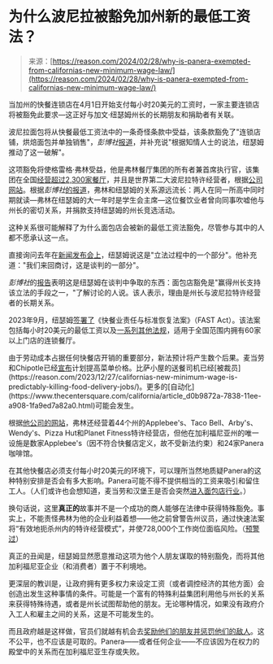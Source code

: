 <!--yml

category: 未分类

date: 2024-05-29 13:26:34

-->

# 为什么波尼拉被豁免加州新的最低工资法？

> 来源：[https://reason.com/2024/02/28/why-is-panera-exempted-from-californias-new-minimum-wage-law/](https://reason.com/2024/02/28/why-is-panera-exempted-from-californias-new-minimum-wage-law/)

当加州的快餐连锁店在4月1日开始支付每小时20美元的工资时，一家主要连锁店将被豁免此要求—这正好与加文·纽瑟姆州长的长期朋友和捐助者有关联。

波尼拉面包将从快餐最低工资法中的一条奇怪条款中受益，该条款豁免了"连锁店铺，烘焙面包并单独销售"，*彭博社*[报道](https://www.bloomberg.com/news/articles/2024-02-28/panera-bread-exempt-from-california-s-minimum-wage-increase-for-fast-food-worker)，并补充说"根据知情人士的说法，纽瑟姆推动了这一破解"。

这项豁免将使格雷格·弗林受益，他是弗林餐厅集团的所有者兼首席执行官，该集团在全国[经营超过2,300家餐厅](https://www.qsrmagazine.com/reports/inside-making-greg-flynns-franchising-empire/)，并且是世界第二大波尼拉特许经营者，根据[公司网站](https://flynn.com/panera/)。根据*彭博社*[的报道](https://www.bloomberg.com/news/articles/2024-02-28/panera-bread-exempt-from-california-s-minimum-wage-increase-for-fast-food-worker)，弗林和纽瑟姆的关系源远流长：两人在同一所高中同时期就读—弗林在纽瑟姆的大一年时是学生会主席—这位餐饮业者曾向同事吹嘘他与州长的密切关系，并捐款支持纽瑟姆的州长竞选活动。

这种关系很可能解释了为什么面包店会被新的最低工资法豁免，尽管参与其中的人都不愿承认这一点。

直接询问去年在[新闻发布会上](https://www.youtube.com/live/S8iibvfpdb4?si=Uusn4iIdPxZP7C8y&t=2313)，纽瑟姆说这是"立法过程中的一个部分"。他补充道："我们来回商讨，这是谈判的一部分"。

*彭博社*的[报告](https://www.bloomberg.com/news/articles/2024-02-28/panera-bread-exempt-from-california-s-minimum-wage-increase-for-fast-food-worker)表明这是纽瑟姆在谈判中争取的东西：面包店豁免是"赢得州长支持该立法的手段之一，"了解讨论的人说。该人表示，理由是州长与波尼拉特许经营者的长期关系。

2023年9月，纽瑟姆[签署了](https://apnews.com/article/california-minimum-wage-increase-fast-food-newsom-69c26b7f07f2647149c37677446cea30)《快餐业责任与标准恢复法案》（FAST Act）。该法案包括每小时20美元的最低工资以及[一系列其他法规](https://www.foxrothschild.com/publications/california-repeals-fast-act-approves-new-fast-food-industry-regulations)，适用于全国范围内拥有60家以上门店的连锁餐厅。

由于劳动成本占据任何快餐店开销的重要部分，新法预计将产生数个后果。麦当劳和Chipotle已经[宣布](https://www.usatoday.com/story/money/2023/11/01/chipotle-mcdonalds-raising-prices-california/71408254007/#:~:text=McDonald's%2C%20Chipotle%20to%20raise%20prices,minimum%20wage%20increases%20for%20workers&text=McDonald's%20and%20Chipotle%20Mexican%20Grill,increase%20for%20fast%20food%20workers.)计划提高菜单价格。比萨小屋的送餐司机已经[被裁员](https://reason.com/2023/12/27/californias-new-minimum-wage-is-predictably-killing-food-delivery-jobs/)。更多的[自动化](https://www.thecentersquare.com/california/article_d0b9872a-7838-11ee-a908-1fa9ed7a82a0.html)可能会发生。

根据[他公司的网站](https://flynn.com/)，弗林还经营着44个州的Applebee's、Taco Bell、Arby's、Wendy's、Pizza Hut和Planet Fitness特许经营店，但他在加利福尼亚州的唯一设施是数家Applebee's（因不符合快餐店定义，故不受新法约束）和24家Panera咖啡馆。

在其他快餐店必须支付每小时20美元的环境下，可以理所当然地质疑Panera的这种特别安排是否会有多大影响。Panera可能不得不提供相当的工资来吸引和留住工人。（人们或许也会想知道，麦当劳和汉堡王是否会突然[进入面包店行业](https://twitter.com/scottlincicome/status/1762877729479839900)。）

换句话说，这里**真正的**故事并不是一个成功的商人能够在法律中获得特殊豁免。事实上，不能责怪弗林为他的企业利益着想——他之前曾警告州议员，通过快速法案将“有效地扼杀州内的特许经营模式”，并使728,000个工作岗位面临风险。（[预警过](https://capitolweekly.net/franchises-are-key-to-a-healthy-california-workforce/)）

真正的丑闻是，纽瑟姆显然愿意推动这项为他个人朋友谋取的特别豁免，而将其他加利福尼亚企业（和消费者）置于不利境地。

更深层的教训是，让政府拥有更多权力来设定工资（或者调控经济的其他方面）会创造出发生这种事情的条件。可能是一个富有的特殊利益集团利用他与州长的关系来获得特殊待遇，或者是州长试图帮助他的朋友。无论哪种情况，如果没有政府介入工人和雇主之间的关系，这是不可能发生的。

而且政府越是这样做，官员们就越有机会去[奖励他们的朋友并惩罚他们的敌人](https://reason.com/2024/02/26/not-all-policy-is-industrial-policy/)。这不公平，也不应该是可取的。Panera——或者任何企业——不应该因为在权力的殿堂中的关系而在加利福尼亚生存或失败。
